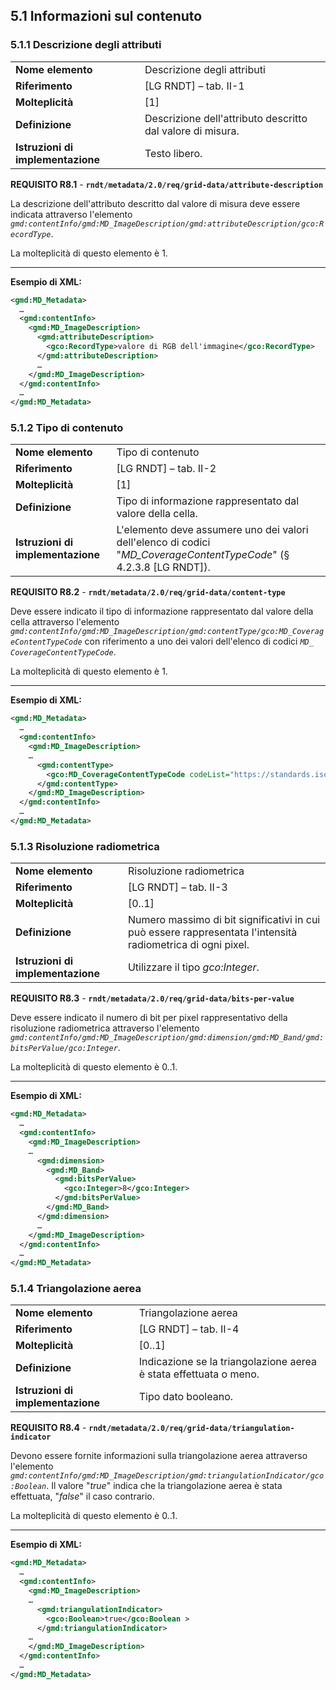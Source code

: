 ## 5.1 Informazioni sul contenuto


### 5.1.1 Descrizione degli attributi

|  |  |
| --- | --- |
| **Nome elemento** | Descrizione degli attributi |
| **Riferimento** | [LG RNDT] – tab. II-1 |
| **Molteplicità** | [1] |
| **Definizione** | Descrizione dell&#39;attributo descritto dal valore di misura. |
| **Istruzioni di implementazione** | Testo libero. |

**REQUISITO R8.1** - **```rndt/metadata/2.0/req/grid-data/attribute-description```**

La descrizione dell&#39;attributo descritto dal valore di misura deve essere indicata attraverso l&#39;elemento _```gmd:contentInfo/gmd:MD_ImageDescription/gmd:attributeDescription/gco:RecordType```_.

La molteplicità di questo elemento è 1.

---

**Esempio di XML:**

```xml
<gmd:MD_Metadata>
  …
  <gmd:contentInfo>
    <gmd:MD_ImageDescription>
      <gmd:attributeDescription>
        <gco:RecordType>valore di RGB dell'immagine</gco:RecordType>
      </gmd:attributeDescription>
      …
    </gmd:MD_ImageDescription>
  </gmd:contentInfo>
  …
</gmd:MD_Metadata>
```

### 5.1.2 Tipo di contenuto

|  |  |
| --- | --- |
| **Nome elemento** | Tipo di contenuto |
| **Riferimento** | [LG RNDT] – tab. II-2 |
| **Molteplicità** | [1] |
| **Definizione** | Tipo di informazione rappresentato dal valore della cella. |
| **Istruzioni di implementazione** | L&#39;elemento deve assumere uno dei valori dell&#39;elenco di codici &quot;_MD\_CoverageContentTypeCode_&quot; (§ 4.2.3.8 [LG RNDT]). |

**REQUISITO R8.2** - **```rndt/metadata/2.0/req/grid-data/content-type```**

Deve essere indicato il tipo di informazione rappresentato dal valore della cella attraverso l&#39;elemento _```gmd:contentInfo/gmd:MD_ImageDescription/gmd:contentType/gco:MD_CoverageContentTypeCode```_ con riferimento a uno dei valori dell&#39;elenco di codici _```MD_ CoverageContentTypeCode```_.

La molteplicità di questo elemento è 1.

---

**Esempio di XML:**

```xml
<gmd:MD_Metadata>
  …
  <gmd:contentInfo>
    <gmd:MD_ImageDescription>
    …
      <gmd:contentType>
        <gco:MD_CoverageContentTypeCode codeList="https://standards.iso.org/iso/19139/resources/gmxCodelists.xml# MD_ CoverageContentTypeCode" codeListValue="image">Immagine</gco: MD_CoverageContentTypeCode>
      </gmd:contentType>
    </gmd:MD_ImageDescription>
  </gmd:contentInfo>
  …
</gmd:MD_Metadata>
```


### 5.1.3 Risoluzione radiometrica

|  |  |
| --- | --- |
| **Nome elemento** | Risoluzione radiometrica |
| **Riferimento** | [LG RNDT] – tab. II-3 |
| **Molteplicità** | [0..1] |
| **Definizione** | Numero massimo di bit significativi in cui può essere rappresentata l&#39;intensità radiometrica di ogni pixel. |
| **Istruzioni di implementazione** | Utilizzare il tipo _gco:Integer_. |

**REQUISITO R8.3** - **```rndt/metadata/2.0/req/grid-data/bits-per-value```**

Deve essere indicato il numero di bit per pixel rappresentativo della risoluzione radiometrica attraverso l&#39;elemento _```gmd:contentInfo/gmd:MD_ImageDescription/gmd:dimension/gmd:MD_Band/gmd:bitsPerValue/gco:Integer```_.

La molteplicità di questo elemento è 0..1.

---

**Esempio di XML:**

```xml
<gmd:MD_Metadata>
  …
  <gmd:contentInfo>
    <gmd:MD_ImageDescription>
    …
      <gmd:dimension>
        <gmd:MD_Band>
          <gmd:bitsPerValue>
            <gco:Integer>8</gco:Integer>
          </gmd:bitsPerValue>
        </gmd:MD_Band>
      </gmd:dimension>
      …
    </gmd:MD_ImageDescription>
  </gmd:contentInfo>
  …
</gmd:MD_Metadata>
```

### 5.1.4 Triangolazione aerea

|  |  |
| --- | --- |
| **Nome elemento** | Triangolazione aerea |
| **Riferimento** | [LG RNDT] – tab. II-4 |
| **Molteplicità** | [0..1] |
| **Definizione** | Indicazione se la triangolazione aerea è stata effettuata o meno. |
| **Istruzioni di implementazione** | Tipo dato booleano. |

**REQUISITO R8.4** - **```rndt/metadata/2.0/req/grid-data/triangulation-indicator```**

Devono essere fornite informazioni sulla triangolazione aerea attraverso l&#39;elemento _```gmd:contentInfo/gmd:MD_ImageDescription/gmd:triangulationIndicator/gco:Boolean```_. Il valore &quot;_true_&quot; indica che la triangolazione aerea è stata effettuata, &quot;_false_&quot; il caso contrario.

La molteplicità di questo elemento è 0..1.

---

**Esempio di XML:**

```xml
<gmd:MD_Metadata>
  …
  <gmd:contentInfo>
    <gmd:MD_ImageDescription>
    …
      <gmd:triangulationIndicator>
        <gco:Boolean>true</gco:Boolean >
      </gmd:triangulationIndicator>
    …
    </gmd:MD_ImageDescription>
  </gmd:contentInfo>
  …
</gmd:MD_Metadata>
```
